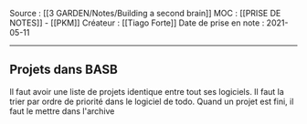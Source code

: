 Source : [[3 GARDEN/Notes/Building a second brain]]
MOC : [[PRISE DE NOTES]] - [[PKM]]
Créateur : [[Tiago Forte]]
Date de prise en note : 2021-05-11
***

## Projets dans BASB
Il faut avoir une liste de projets identique entre tout ses logiciels. Il faut la trier par ordre de priorité dans le logiciel de todo.
Quand un projet est fini, il faut le mettre dans l'archive